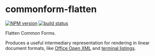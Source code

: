 commonform-flatten
==================

[![NPM version](https://img.shields.io/npm/v/commonform-flatten.svg)](https://www.npmjs.com/package/commonform-flatten)
[![build status](https://img.shields.io/travis/commonform/commonform-flatten.svg)](http://travis-ci.org/commonform/commonform-flatten)

Flatten Common Forms.

Produces a useful intermediary representation for rendering in linear document formats, like [Office Open XML](https://npmjs.com/package/commonform-docx) and [terminal listings](https://npmjs.com/package/commonform-terminal).
